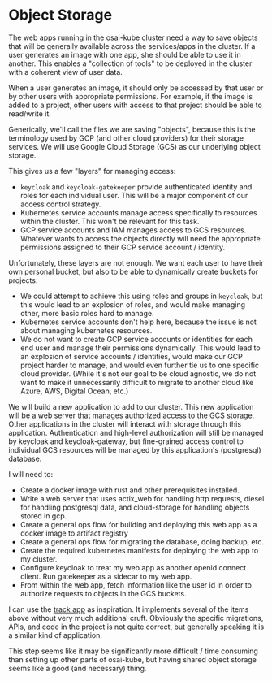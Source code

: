 # Object Storage

The web apps running in the osai-kube cluster need a way to save objects that will be generally available across the services/apps in the cluster. If a user generates an image with one app, she should be able to use it in another. This enables a "collection of tools" to be deployed in the cluster with a coherent view of user data.

When a user generates an image, it should only be accessed by that user or by other users with appropriate permissions. For example, if the image is added to a project, other users with access to that project should be able to read/write it.

Generically, we'll call the files we are saving "objects", because this is the terminology used by GCP (and other cloud providers) for their storage services. We will use Google Cloud Storage (GCS) as our underlying object storage.

This gives us a few "layers" for managing access:

- `keycloak` and `keycloak-gatekeeper` provide authenticated identity and roles for each individual user. This will be a major component of our access control strategy.
- Kubernetes service accounts manage access specifically to resources within the cluster. This won't be relevant for this task.
- GCP service accounts and IAM manages access to GCS resources. Whatever wants to access the objects directly will need the appropriate permissions assigned to their GCP service account / identity.

Unfortunately, these layers are not enough. We want each user to have their own personal bucket, but also to be able to dynamically create buckets for projects:

- We could attempt to achieve this using roles and groups in `keycloak`, but this would lead to an explosion of roles, and would make managing other, more basic roles hard to manage.
- Kubernetes service accounts don't help here, because the issue is not about managing kubernetes resources.
- We do not want to create GCP service accounts or identities for each end user and manage their permissions dynamically. This would lead to an explosion of service accounts / identities, would make our GCP project harder to manage, and would even further tie us to one specific cloud provider. (While it's not our goal to be cloud agnostic, we do not want to make it unnecessarily difficult to migrate to another cloud like Azure, AWS, Digital Ocean, etc.)

We will build a new application to add to our cluster. This new application will be a web server that manages authorized access to the GCS storage. Other applications in the cluster will interact with storage through this application. Authentication and high-level authorization will still be managed by keycloak and keycloak-gateway, but fine-grained access control to individual GCS resources will be managed by this application's (postgresql) database.

I will need to:

- Create a docker image with rust and other prerequisites installed.
- Write a web server that uses actix_web for handling http requests, diesel for handling postgresql data, and cloud-storage for handling objects stored in gcp.
- Create a general ops flow for building and deploying this web app as a docker image to artifact registry
- Create a general ops flow for migrating the database, doing backup, etc.
- Create the required kubernetes manifests for deploying the web app to my cluster.
- Configure keycloak to treat my web app as another openid connect client. Run gatekeeper as a sidecar to my web app.
- From within the web app, fetch information like the user id in order to authorize requests to objects in the GCS buckets.

I can use the [track app](https://github.com/johnshaughnessy/track/wiki) as inspiration. It implements several of the items above without very much additional cruft. Obviously the specific migrations, APIs, and code in the project is not quite correct, but generally speaking it is a similar kind of application.

This step seems like it may be significantly more difficult / time consuming than setting up other parts of osai-kube, but having shared object storage seems like a good (and necessary) thing.
